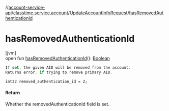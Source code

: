 //[account-service-api](../../../index.md)/[classtime.service.account](../index.md)/[UpdateAccountInfoRequest](index.md)/[hasRemovedAuthenticationId](has-removed-authentication-id.md)

# hasRemovedAuthenticationId

[jvm]\
open fun [hasRemovedAuthenticationId](has-removed-authentication-id.md)(): [Boolean](https://kotlinlang.org/api/latest/jvm/stdlib/kotlin/-boolean/index.html)

```kotlin
If set, the given AID will be removed from the account.
Returns error, if trying to remove primary AID.

```
`int32 removed_authentication_id = 2;`

#### Return

Whether the removedAuthenticationId field is set.
